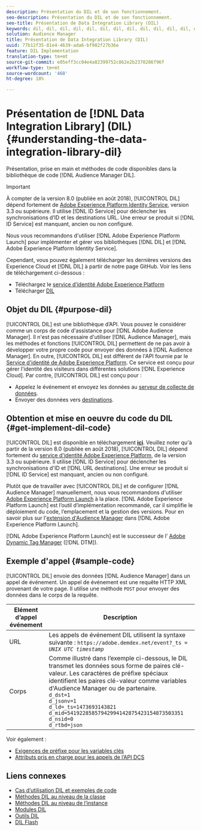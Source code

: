 ```yaml
---
description: Présentation du DIL et de son fonctionnement.
seo-description: Présentation du DIL et de son fonctionnement.
seo-title: Présentation de Data Integration Library (DIL)
keywords: dil, dil, dil, dil, dil, dil, dil, dil, dil, dil, dil, dil, dil, dil, dil, dil, dil, dil, dil, dil, dil, dil, dil, dil, dil, dil, dil, dil, dil, dil, dil, dil, dil, dil,
solution: Audience Manager
title: Présentation de Data Integration Library (DIL)
uuid: 77b12f35-81e4-4639-ada6-bf982f27b36e
feature: DIL Implementation
translation-type: tm+mt
source-git-commit: e05eff3cc04e4a82399752c862e2b2370286f96f
workflow-type: tm+mt
source-wordcount: '468'
ht-degree: 18%

---
```



# Présentation de [!DNL Data Integration Library] (DIL){#understanding-the-data-integration-library-dil}

Présentation, prise en main et méthodes de code disponibles dans la bibliothèque de code [!DNL Audience Manager DIL].

>[!IMPORTANT]
>
>À compter de la version 8.0 (publiée en août 2018), [!UICONTROL DIL] dépend fortement de [Adobe Experience Platform Identity Service](https://docs.adobe.com/content/help/fr-FR/id-service/using/home.html), version 3.3 ou supérieure. Il utilise [!DNL ID Service] pour déclencher les synchronisations d’ID et les destinations URL. Une erreur se produit si [!DNL ID Service] est manquant, ancien ou non configuré.
>
>Nous vous recommandons d&#39;utiliser [!DNL Adobe Experience Platform Launch] pour implémenter et gérer vos bibliothèques [!DNL DIL] et [!DNL Adobe Experience Platform Identity Service].

Cependant, vous pouvez également télécharger les dernières versions des Experience Cloud et [!DNL DIL] à partir de notre page GitHub. Voir les liens de téléchargement ci-dessous :

* Téléchargez le [service d’identité Adobe Experience Platform](https://github.com/Adobe-Marketing-Cloud/id-service/releases)
* Télécharger [DIL](https://github.com/Adobe-Marketing-Cloud/dil/releases)

## Objet du DIL {#purpose-dil}

[!UICONTROL DIL] est une bibliothèque d’API. Vous pouvez le considérer comme un corps de code d&#39;assistance pour [!DNL Adobe Audience Manager]. Il n&#39;est pas nécessaire d&#39;utiliser [!DNL Audience Manager], mais les méthodes et fonctions [!UICONTROL DIL] permettent de ne pas avoir à développer votre propre code pour envoyer des données à [!DNL Audience Manager]. En outre, [!UICONTROL DIL] est différent de l&#39;API fournie par le [Service d&#39;identité de Adobe Experience Platform](https://docs.adobe.com/content/help/en/id-service/using/home.html). Ce service est conçu pour gérer l&#39;identité des visiteurs dans différentes solutions [!DNL Experience Cloud]. Par contre, [!UICONTROL DIL] est conçu pour :

* Appelez le événement et envoyez les données au [serveur de collecte de données](../reference/system-components/components-data-collection.md).
* Envoyer des données vers [destinations](../features/destinations/destinations.md).

## Obtention et mise en oeuvre du code du DIL {#get-implement-dil-code}

[!UICONTROL DIL] est disponible en téléchargement  **[ici](https://github.com/Adobe-Marketing-Cloud/dil/releases)**. Veuillez noter qu&#39;à partir de la version 8.0 (publiée en août 2018), [!UICONTROL DIL] dépend fortement du [service d&#39;identité Adobe Experience Platform](https://docs.adobe.com/content/help/en/id-service/using/home.html), de la version 3.3 ou supérieure. Il utilise [!DNL ID Service] pour déclencher les synchronisations d&#39;ID et [!DNL URL destinations]. Une erreur se produit si [!DNL ID Service] est manquant, ancien ou non configuré.

Plutôt que de travailler avec [!UICONTROL DIL] et de configurer [!DNL Audience Manager] manuellement, nous vous recommandons d&#39;utiliser [Adobe Experience Platform Launch](https://docs.adobelaunch.com/) à la place. [!DNL Adobe Experience Platform Launch] est l’outil d’implémentation recommandé, car il simplifie le déploiement du code, l’emplacement et la gestion des versions. Pour en savoir plus sur l&#39;[extension d&#39;Audience Manager](https://docs.adobelaunch.com/extension-reference/web/adobe-audience-manager-extension) dans [!DNL Adobe Experience Platform Launch].

[!DNL Adobe Experience Platform Launch] est le successeur de l’ [Adobe Dynamic Tag Manager](https://docs.adobe.com/content/help/en/dtm/using/c-overview.html) ([!DNL DTM]).

## Exemple d&#39;appel {#sample-code}

[!UICONTROL DIL] envoie des données  [!DNL Audience Manager] dans un appel de événement. Un appel de événement est une requête HTTP XML provenant de votre page. Il utilise une méthode `POST` pour envoyer des données dans le corps de la requête.

| Elément d’appel événement | Description |
|--- |--- |
| URL | Les appels de événement DIL utilisent la syntaxe suivante : `https://adobe.demdex.net/event?_ts =` *`UNIX UTC timestamp`* |
| Corps | Comme illustré dans l’exemple ci-dessous, le DIL transmet les données sous forme de paires clé-valeur. Les caractères de préfixe spéciaux identifient les paires clé-valeur comme variables d&#39;Audience Manager ou de partenaire.<br>`d_dst=1`<br>`d_jsonv=1`<br>`d_ld=_ts=1473693143821`<br>`d_mid=54192285857942994142875423154873503351`<br>`d_nsid=0`<br>`d_rtbd=json`<br> |

Voir également :
* [Exigences de préfixe pour les variables clés](../features/traits/trait-variable-prefixes.md)
* [Attributs pris en charge pour les appels de l’API DCS](../api/dcs-intro/dcs-api-reference/dcs-keys.md)

## Liens connexes

* [Cas d’utilisation DIL et exemples de code](/help/using/dil/dil-use-cases.md)
* [Méthodes DIL au niveau de la classe ](/help/using/dil/dil-class-overview/dil-start.md)
* [Méthodes DIL au niveau de l’instance](/help/using/dil/dil-instance-methods.md)
* [Modules DIL](/help/using/dil/dil-modules.md)
* [Outils DIL](/help/using/dil/dil-tools.md)
* [DIL Flash](/help/using/dil/dil-flash.md)